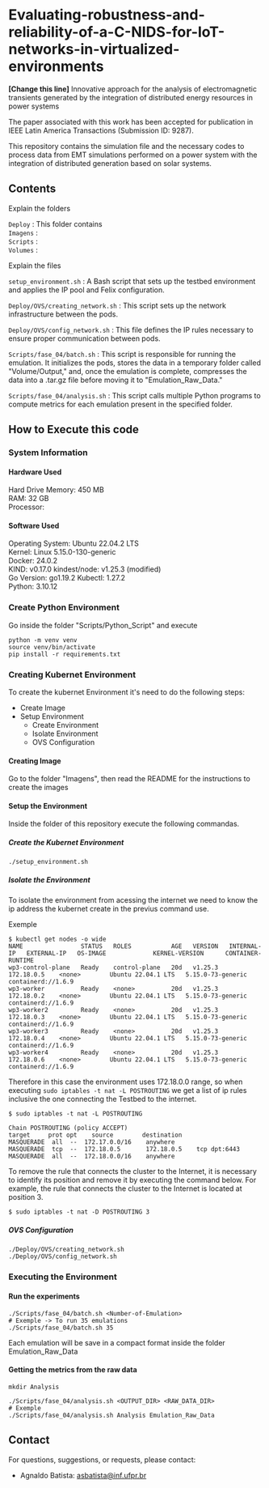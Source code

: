 # Evaluating-robustness-and-reliability-of-a-C-NIDS-for-IoT-networks-in-virtualized-environments
**[Change this line]** Innovative approach for the analysis of electromagnetic transients generated by the integration of distributed energy resources in power systems

The paper associated with this work has been accepted for publication in IEEE Latin America Transactions (Submission ID: 9287).

This repository contains the simulation file and the necessary codes to process data from EMT simulations performed on a power system with the integration of distributed generation based on solar systems.

## Contents

Explain the folders

`Deploy` : This folder contains  
`Imagens` :  
`Scripts` :  
`Volumes` :  

Explain the files

`setup_environment.sh` : A Bash script that sets up the testbed environment and applies the IP pool and Felix configuration.

`Deploy/OVS/creating_network.sh` : This script sets up the network infrastructure between the pods.

`Deploy/OVS/config_network.sh` : This file defines the IP rules necessary to ensure proper communication between pods.

`Scripts/fase_04/batch.sh` : This script is responsible for running the emulation. It initializes the pods, stores the data in a temporary folder called "Volume/Output," and, once the emulation is complete, compresses the data into a .tar.gz file before moving it to "Emulation_Raw_Data."

`Scripts/fase_04/analysis.sh` :  This script calls multiple Python programs to compute metrics for each emulation present in the specified folder.

## How to Execute this code

### System Information

#### Hardware Used

Hard Drive Memory: 450 MB  
RAM: 32 GB  
Processor:   


#### Software Used

Operating System: Ubuntu 22.04.2 LTS               
Kernel: Linux 5.15.0-130-generic   
Docker: 24.0.2  
KIND: v0.17.0
kindest/node: v1.25.3 (modified)  
Go Version: go1.19.2
Kubectl: 1.27.2  
Python: 3.10.12

### Create Python Environment

Go inside the folder "Scripts/Python_Script" and execute

```
python -m venv venv
source venv/bin/activate
pip install -r requirements.txt
```

### Creating Kubernet Environment

To create the kubernet Environment it's need to do the following steps:
- Create Image
- Setup Environment
    - Create Environment
    - Isolate Environment
    - OVS Configuration

#### Creating Image

Go to the folder "Imagens", then read the README for the instructions to create the images

#### Setup the Environment

Inside the folder of this repository execute the following commandas.

##### Create the Kubernet Environment
```
./setup_environment.sh
```

##### Isolate the Environment

To isolate the environment from acessing the internet we need to know the ip address the kubernet create in the previus command use.


Exemple


```
$ kubectl get nodes -o wide
NAME                STATUS   ROLES           AGE   VERSION   INTERNAL-IP   EXTERNAL-IP   OS-IMAGE             KERNEL-VERSION      CONTAINER-RUNTIME
wp3-control-plane   Ready    control-plane   20d   v1.25.3   172.18.0.5    <none>        Ubuntu 22.04.1 LTS   5.15.0-73-generic   containerd://1.6.9
wp3-worker          Ready    <none>          20d   v1.25.3   172.18.0.2    <none>        Ubuntu 22.04.1 LTS   5.15.0-73-generic   containerd://1.6.9
wp3-worker2         Ready    <none>          20d   v1.25.3   172.18.0.3    <none>        Ubuntu 22.04.1 LTS   5.15.0-73-generic   containerd://1.6.9
wp3-worker3         Ready    <none>          20d   v1.25.3   172.18.0.4    <none>        Ubuntu 22.04.1 LTS   5.15.0-73-generic   containerd://1.6.9
wp3-worker4         Ready    <none>          20d   v1.25.3   172.18.0.6    <none>        Ubuntu 22.04.1 LTS   5.15.0-73-generic   containerd://1.6.9
```
Therefore in this case the environment uses 172.18.0.0 range, so when executing `sudo iptables -t nat -L POSTROUTING` we get a list of ip rules inclusive the one connecting the Testbed to the internet.

```
$ sudo iptables -t nat -L POSTROUTING

Chain POSTROUTING (policy ACCEPT)
target     prot opt    source        destination         
MASQUERADE  all  --  172.17.0.0/16    anywhere            
MASQUERADE  tcp  --  172.18.0.5       172.18.0.5    tcp dpt:6443
MASQUERADE  all  --  172.18.0.0/16    anywhere 
```

To remove the rule that connects the cluster to the Internet, it is necessary to identify its position and remove it by executing the command below. For example, the rule that connects the cluster to the Internet is located at position 3.

```
$ sudo iptables -t nat -D POSTROUTING 3
```

##### OVS Configuration
```
./Deploy/OVS/creating_network.sh
./Deploy/OVS/config_network.sh
```

### Executing the Environment


#### Run the experiments
```
./Scripts/fase_04/batch.sh <Number-of-Emulation>
# Exemple -> To run 35 emulations
./Scripts/fase_04/batch.sh 35
```

Each emulation will be save in a compact format inside the folder Emulation_Raw_Data

#### Getting the metrics from the raw data
```
mkdir Analysis
```

```
./Scripts/fase_04/analysis.sh <OUTPUT_DIR> <RAW_DATA_DIR>
# Exemple
./Scripts/fase_04/analysis.sh Analysis Emulation_Raw_Data
```


## Contact

For questions, suggestions, or requests, please contact:

- Agnaldo Batista: [asbatista@inf.ufpr.br](mailto:asbatista@inf.ufpr.br)
